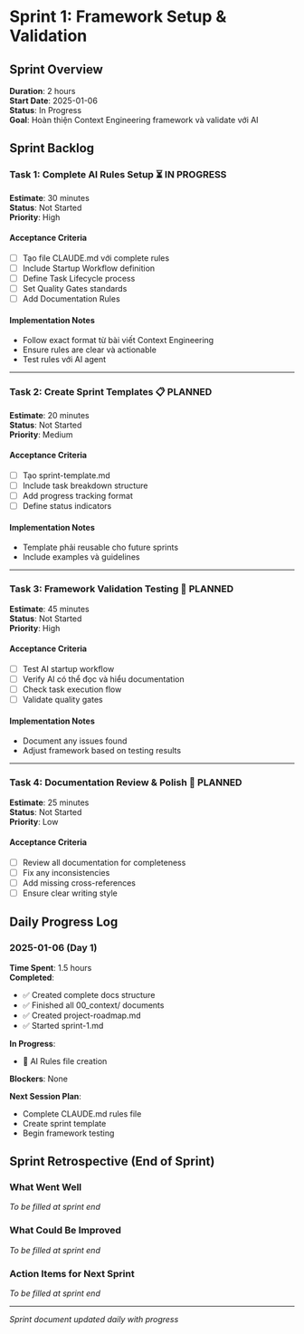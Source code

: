 # Sprint 1: Framework Setup & Validation

## Sprint Overview
**Duration**: 2 hours  
**Start Date**: 2025-01-06  
**Status**: In Progress  
**Goal**: Hoàn thiện Context Engineering framework và validate với AI

## Sprint Backlog

### Task 1: Complete AI Rules Setup ⏳ **IN PROGRESS**
**Estimate**: 30 minutes  
**Status**: Not Started  
**Priority**: High

#### Acceptance Criteria
- [ ] Tạo file CLAUDE.md với complete rules
- [ ] Include Startup Workflow definition
- [ ] Define Task Lifecycle process
- [ ] Set Quality Gates standards
- [ ] Add Documentation Rules

#### Implementation Notes
- Follow exact format từ bài viết Context Engineering
- Ensure rules are clear và actionable
- Test rules với AI agent

---

### Task 2: Create Sprint Templates 📋 **PLANNED**
**Estimate**: 20 minutes  
**Status**: Not Started  
**Priority**: Medium

#### Acceptance Criteria
- [ ] Tạo sprint-template.md
- [ ] Include task breakdown structure
- [ ] Add progress tracking format
- [ ] Define status indicators

#### Implementation Notes
- Template phải reusable cho future sprints
- Include examples và guidelines

---

### Task 3: Framework Validation Testing 🧪 **PLANNED**
**Estimate**: 45 minutes  
**Status**: Not Started  
**Priority**: High

#### Acceptance Criteria
- [ ] Test AI startup workflow
- [ ] Verify AI có thể đọc và hiểu documentation
- [ ] Check task execution flow
- [ ] Validate quality gates

#### Implementation Notes
- Document any issues found
- Adjust framework based on testing results

---

### Task 4: Documentation Review & Polish 📝 **PLANNED**
**Estimate**: 25 minutes  
**Status**: Not Started  
**Priority**: Low

#### Acceptance Criteria
- [ ] Review all documentation for completeness
- [ ] Fix any inconsistencies
- [ ] Add missing cross-references
- [ ] Ensure clear writing style

## Daily Progress Log

### 2025-01-06 (Day 1)
**Time Spent**: 1.5 hours  
**Completed**:
- ✅ Created complete docs structure
- ✅ Finished all 00_context/ documents
- ✅ Created project-roadmap.md
- ✅ Started sprint-1.md

**In Progress**:
- 🔄 AI Rules file creation

**Blockers**: None

**Next Session Plan**:
- Complete CLAUDE.md rules file
- Create sprint template
- Begin framework testing

## Sprint Retrospective (End of Sprint)

### What Went Well
*To be filled at sprint end*

### What Could Be Improved
*To be filled at sprint end*

### Action Items for Next Sprint
*To be filled at sprint end*

---
*Sprint document updated daily with progress*

